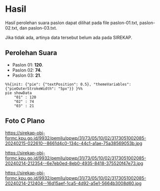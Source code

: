 # Hasil

Hasil perolehan suara paslon dapat dilihat pada file paslon-01.txt, paslon-02.txt, dan paslon-03.txt.

Jika tidak ada, artinya data tersebut belum ada pada SIREKAP.

## Perolehan Suara

 * Paslon 01: **120**.
 * Paslon 02: **74**.
 * Paslon 03: **21**.

```mermaid
%%{init: {"pie": {"textPosition": 0.5}, "themeVariables": {"pieOuterStrokeWidth": "5px"}} }%%
pie showData
    "01" : 120
    "02" : 74
    "03" : 21
```
## Foto C Plano

https://sirekap-obj-formc.kpu.go.id/9932/pemilu/ppwp/31/73/05/10/02/3173051002085-20240215-022610--8661d4c0-134c-44c1-a1ae-75a38569053b.jpg

https://sirekap-obj-formc.kpu.go.id/9932/pemilu/ppwp/31/73/05/10/02/3173051002085-20240214-212354--6e7eb0ed-8eb0-4935-8418-375520f47e73.jpg

https://sirekap-obj-formc.kpu.go.id/9932/pemilu/ppwp/31/73/05/10/02/3173051002085-20240214-212404--16d15aef-1ca5-4d92-a5e1-5664b3008d60.jpg
